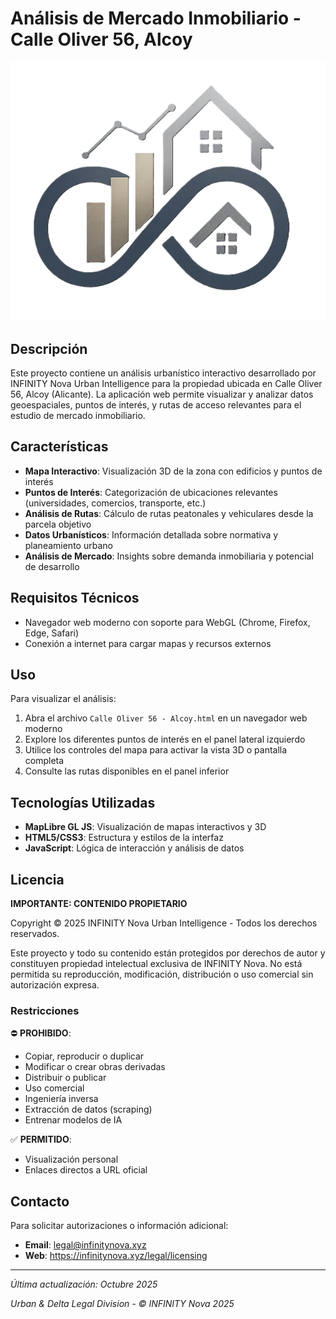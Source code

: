 # Análisis de Mercado Inmobiliario - Calle Oliver 56, Alcoy

![INFINITY Nova](Logo.png)

## Descripción

Este proyecto contiene un análisis urbanístico interactivo desarrollado por INFINITY Nova Urban Intelligence para la propiedad ubicada en Calle Oliver 56, Alcoy (Alicante). La aplicación web permite visualizar y analizar datos geoespaciales, puntos de interés, y rutas de acceso relevantes para el estudio de mercado inmobiliario.

## Características

- **Mapa Interactivo**: Visualización 3D de la zona con edificios y puntos de interés
- **Puntos de Interés**: Categorización de ubicaciones relevantes (universidades, comercios, transporte, etc.)
- **Análisis de Rutas**: Cálculo de rutas peatonales y vehiculares desde la parcela objetivo
- **Datos Urbanísticos**: Información detallada sobre normativa y planeamiento urbano
- **Análisis de Mercado**: Insights sobre demanda inmobiliaria y potencial de desarrollo

## Requisitos Técnicos

- Navegador web moderno con soporte para WebGL (Chrome, Firefox, Edge, Safari)
- Conexión a internet para cargar mapas y recursos externos

## Uso

Para visualizar el análisis:

1. Abra el archivo `Calle Oliver 56 - Alcoy.html` en un navegador web moderno
2. Explore los diferentes puntos de interés en el panel lateral izquierdo
3. Utilice los controles del mapa para activar la vista 3D o pantalla completa
4. Consulte las rutas disponibles en el panel inferior

## Tecnologías Utilizadas

- **MapLibre GL JS**: Visualización de mapas interactivos y 3D
- **HTML5/CSS3**: Estructura y estilos de la interfaz
- **JavaScript**: Lógica de interacción y análisis de datos

## Licencia

**IMPORTANTE: CONTENIDO PROPIETARIO**

Copyright © 2025 INFINITY Nova Urban Intelligence - Todos los derechos reservados.

Este proyecto y todo su contenido están protegidos por derechos de autor y constituyen propiedad intelectual exclusiva de INFINITY Nova. No está permitida su reproducción, modificación, distribución o uso comercial sin autorización expresa.

### Restricciones

⛔ **PROHIBIDO**:
- Copiar, reproducir o duplicar
- Modificar o crear obras derivadas
- Distribuir o publicar
- Uso comercial
- Ingeniería inversa
- Extracción de datos (scraping)
- Entrenar modelos de IA

✅ **PERMITIDO**:
- Visualización personal
- Enlaces directos a URL oficial

## Contacto

Para solicitar autorizaciones o información adicional:

- **Email**: legal@infinitynova.xyz
- **Web**: https://infinitynova.xyz/legal/licensing

---

*Última actualización: Octubre 2025*

*Urban & Delta Legal Division - © INFINITY Nova 2025*